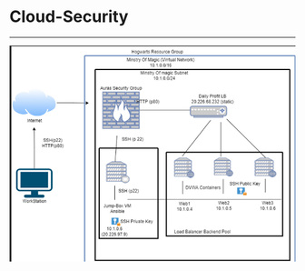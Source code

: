 # Cloud-Security
-------     
![](https://github.com/dobyfreejr/Cloud-Security/blob/33078bcd080e86e56ff491d9a200bc888c6ed4c0/img/Cloud-Diagram.png)
